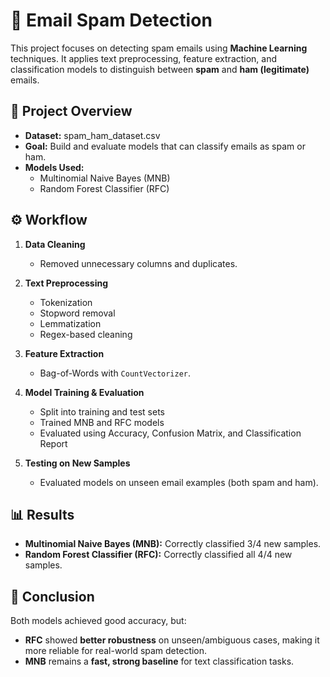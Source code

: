 # 📧 Email Spam Detection

This project focuses on detecting spam emails using **Machine Learning** techniques. It applies text preprocessing, feature extraction, and classification models to distinguish between **spam** and **ham (legitimate)** emails.  

## 🚀 Project Overview
- **Dataset:** spam_ham_dataset.csv  
- **Goal:** Build and evaluate models that can classify emails as spam or ham.  
- **Models Used:**  
  - Multinomial Naive Bayes (MNB)  
  - Random Forest Classifier (RFC)  

## ⚙️ Workflow
1. **Data Cleaning**  
   - Removed unnecessary columns and duplicates.  

2. **Text Preprocessing**  
   - Tokenization  
   - Stopword removal  
   - Lemmatization  
   - Regex-based cleaning  

3. **Feature Extraction**  
   - Bag-of-Words with `CountVectorizer`.  

4. **Model Training & Evaluation**  
   - Split into training and test sets  
   - Trained MNB and RFC models  
   - Evaluated using Accuracy, Confusion Matrix, and Classification Report  

5. **Testing on New Samples**  
   - Evaluated models on unseen email examples (both spam and ham).  

## 📊 Results
- **Multinomial Naive Bayes (MNB):** Correctly classified 3/4 new samples.  
- **Random Forest Classifier (RFC):** Correctly classified all 4/4 new samples.  

## 📝 Conclusion
Both models achieved good accuracy, but:  
- **RFC** showed **better robustness** on unseen/ambiguous cases, making it more reliable for real-world spam detection.  
- **MNB** remains a **fast, strong baseline** for text classification tasks.  
